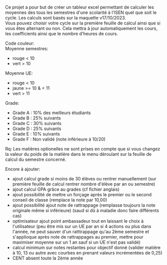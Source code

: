 Ce projet a pour but de créer un tableur excel permettant de calculer les moyennes des tous les semestres d'une scolarité à l'ISEN quel que soit le cycle. Les calculs sont basés sur la maquette v17/10/2023.  
Vous pouvez choisir votre cycle sur la première feuille de calcul ainsi que si vous êtes alternant ou non. Cela mettra à jour automatiquement les cours, les coefficients ainsi que le nombre d'heures de cours.  

Code couleur:  
  Moyenne semestres:  
  - rouge < 10  
  - vert > 10
  
  Moyenne UE:  
  - rouge < 10  
  - jaune >= 10 & < 11  
  - vert > 11

  Grade:
  - Grade A : 10% des meilleurs étudiants
  - Grade B : 25% suivants
  - Grade C : 30% suivants
  - Grade D : 25% suivants
  - Grade E : 10% suivants
  - Grade F : Non validé (note inférieure à 10/20)
  
Rq: Les matières optionelles ne sont prises en compte que si vous changez la valeur du poids de la matière dans le menu déroulant sur la feuille de calcul du semestre concerné.  
  
Encore à ajouter:
- ajout calcul grade si moins de 30 élèves ou rentrer manuellement (sur première feuille de calcul rentrer nombre d'élève par an ou semestre)
- ajout calcul GPA grâce au grades (cf fichier anglais)
- ajout possibilité de mettre un forçage après le premier ou le second conseil de classe (remplace la note par 10,00)
- ajout possibilité ajout note de rattrappage (remplasse toujours la note originale même si inférieure) (saud si dû à maladie donc faire différents cas)
- optimisateur ajout point ambassadeur tout en laissant le choix à l'utilisateur (peu être mis sur un UE par an si 4 actions ou plus dans l'année, ne peut sauver d'un ratttrappage qu'au 2ème semestre et s'applioque après note de rattrappages au premier, mettre pour maximiser moyenne sur un 1 an sauf si un UE n'est pas validé)
- calcul minimum sur notes restantes pour objectif donné (valider matière à 10, 13 ou autre avec courbes en prenant valeurs incrémentées de 0,25)
- CENT absent toute la 2ème année
